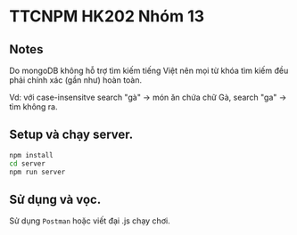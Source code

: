 # TTCNPM HK202 Nhóm 13

## Notes
Do mongoDB không hỗ trợ tìm kiếm tiếng Việt nên mọi từ khóa tìm kiếm đều phải chính xác (gần như) hoàn toàn.


Vd: với case-insensitve
    search "gà" -> món ăn chứa chữ Gà, 
    search "ga" -> tìm không ra.

## Setup và chạy server.
```bash
npm install
cd server
npm run server
```

## Sử dụng và vọc.
Sử dụng `Postman` hoặc viết đại .js chạy chơi.

